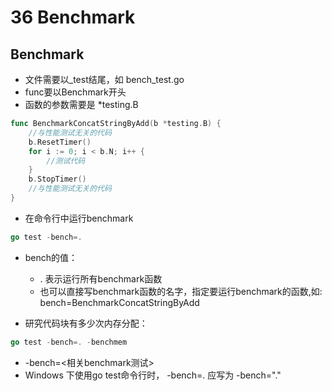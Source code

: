# 36 Benchmark
## Benchmark
* 文件需要以_test结尾，如 bench_test.go
* func要以Benchmark开头
* 函数的参数需要是 *testing.B
```go
func BenchmarkConcatStringByAdd(b *testing.B) {
	//与性能测试无关的代码
	b.ResetTimer()
	for i := 0; i < b.N; i++ {
		//测试代码
	}
	b.StopTimer()
	//与性能测试无关的代码
}
```
* 在命令行中运行benchmark
```go
go test -bench=.
```

* bench的值：
    * . 表示运行所有benchmark函数
    * 也可以直接写benchmark函数的名字，指定要运行benchmark的函数,如: bench=BenchmarkConcatStringByAdd

* 研究代码块有多少次内存分配：
```go
go test -bench=. -benchmem
```
* -bench=<相关benchmark测试>
* Windows 下使用go test命令行时， -bench=. 应写为 -bench="."

